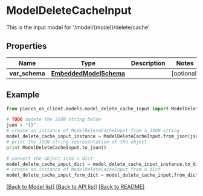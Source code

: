 # ModelDeleteCacheInput

This is the input model for '/model/{model}/delete/cache'

## Properties

Name | Type | Description | Notes
------------ | ------------- | ------------- | -------------
**var_schema** | [**EmbeddedModelSchema**](EmbeddedModelSchema) |  | [optional] 

## Example

```python
from pieces_os_client.models.model_delete_cache_input import ModelDeleteCacheInput

# TODO update the JSON string below
json = "{}"
# create an instance of ModelDeleteCacheInput from a JSON string
model_delete_cache_input_instance = ModelDeleteCacheInput.from_json(json)
# print the JSON string representation of the object
print ModelDeleteCacheInput.to_json()

# convert the object into a dict
model_delete_cache_input_dict = model_delete_cache_input_instance.to_dict()
# create an instance of ModelDeleteCacheInput from a dict
model_delete_cache_input_form_dict = model_delete_cache_input.from_dict(model_delete_cache_input_dict)
```
[[Back to Model list]](../README#documentation-for-models) [[Back to API list]](../README#documentation-for-api-endpoints) [[Back to README]](../README)


